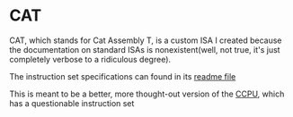 # CAT
CAT, which stands for Cat Assembly T, is a custom ISA I created because the documentation on standard ISAs is nonexistent(well, not true, it's just completely verbose to a ridiculous degree).

The instruction set specifications can found in its [readme file](./is.md)

This is meant to be a better, more thought-out version of the [CCPU](https://github.com/voidwyrm-2/ccpu), which has a questionable instruction set